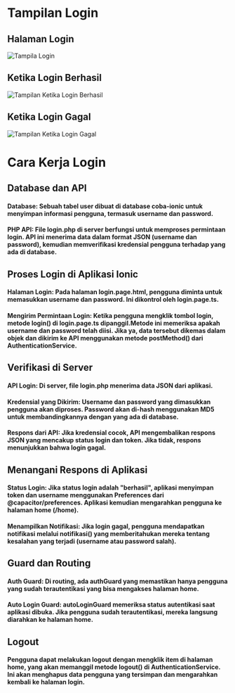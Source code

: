 # Tampilan Login

## Halaman Login
![Tampila Login](Login.png)
## Ketika Login Berhasil
![Tampilan Ketika Login Berhasil](Berhasil.png)
## Ketika Login Gagal
![Tampilan Ketika Login Gagal](Gagal.png)

# Cara Kerja Login

## Database dan API
#### Database: Sebuah tabel user dibuat di database coba-ionic untuk menyimpan informasi pengguna, termasuk username dan password.
#### PHP API: File login.php di server berfungsi untuk memproses permintaan login. API ini menerima data dalam format JSON (username dan password), kemudian memverifikasi kredensial pengguna terhadap yang ada di database.
## Proses Login di Aplikasi Ionic
#### Halaman Login: Pada halaman login.page.html, pengguna diminta untuk memasukkan username dan password. Ini dikontrol oleh login.page.ts.

#### Mengirim Permintaan Login: Ketika pengguna mengklik tombol login, metode login() di login.page.ts dipanggil.Metode ini memeriksa apakah username dan password telah diisi. Jika ya, data tersebut dikemas dalam objek dan dikirim ke API menggunakan metode postMethod() dari AuthenticationService.
## Verifikasi di Server
#### API Login: Di server, file login.php menerima data JSON dari aplikasi.
#### Kredensial yang Dikirim: Username dan password yang dimasukkan pengguna akan diproses. Password akan di-hash menggunakan MD5 untuk membandingkannya dengan yang ada di database.
#### Respons dari API: Jika kredensial cocok, API mengembalikan respons JSON yang mencakup status login dan token. Jika tidak, respons menunjukkan bahwa login gagal.
## Menangani Respons di Aplikasi
#### Status Login: Jika status login adalah "berhasil", aplikasi menyimpan token dan username menggunakan Preferences dari @capacitor/preferences. Aplikasi kemudian mengarahkan pengguna ke halaman home (/home).
#### Menampilkan Notifikasi: Jika login gagal, pengguna mendapatkan notifikasi melalui notifikasi() yang memberitahukan mereka tentang kesalahan yang terjadi (username atau password salah).
## Guard dan Routing
#### Auth Guard: Di routing, ada authGuard yang memastikan hanya pengguna yang sudah terautentikasi yang bisa mengakses halaman home.
#### Auto Login Guard: autoLoginGuard memeriksa status autentikasi saat aplikasi dibuka. Jika pengguna sudah terautentikasi, mereka langsung diarahkan ke halaman home.
## Logout
#### Pengguna dapat melakukan logout dengan mengklik item di halaman home, yang akan memanggil metode logout() di AuthenticationService. Ini akan menghapus data pengguna yang tersimpan dan mengarahkan kembali ke halaman login.